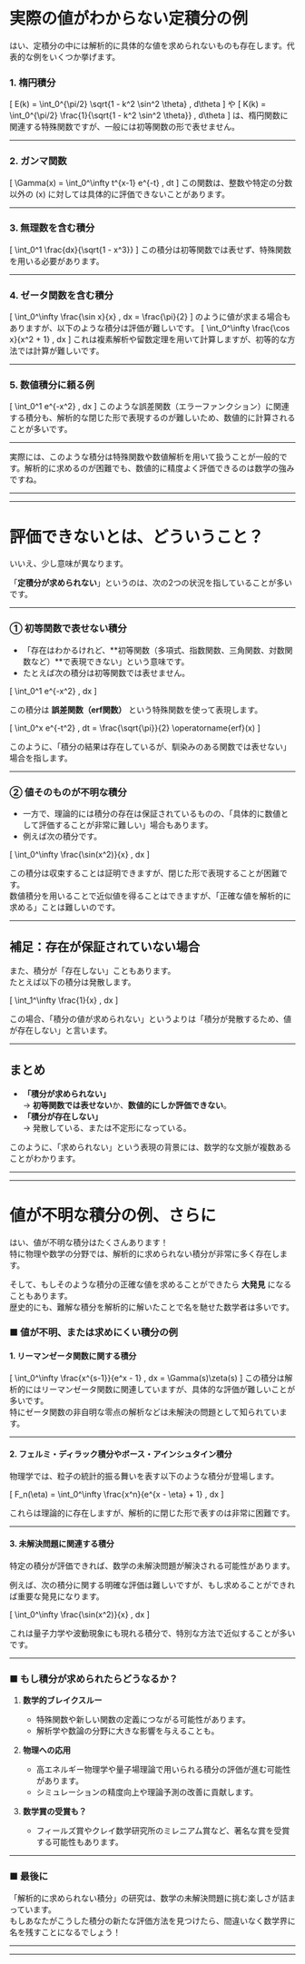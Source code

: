 # 実際の値がわからない定積分の例
はい、定積分の中には解析的に具体的な値を求められないものも存在します。代表的な例をいくつか挙げます。

### **1. 楕円積分**
\[
E(k) = \int_0^{\pi/2} \sqrt{1 - k^2 \sin^2 \theta} \, d\theta
\]
や
\[
K(k) = \int_0^{\pi/2} \frac{1}{\sqrt{1 - k^2 \sin^2 \theta}} \, d\theta
\]
は、楕円関数に関連する特殊関数ですが、一般には初等関数の形で表せません。

---

### **2. ガンマ関数**
\[
\Gamma(x) = \int_0^\infty t^{x-1} e^{-t} \, dt
\]
この関数は、整数や特定の分数以外の \(x\) に対しては具体的に評価できないことがあります。

---

### **3. 無理数を含む積分**
\[
\int_0^1 \frac{dx}{\sqrt{1 - x^3}}
\]
この積分は初等関数では表せず、特殊関数を用いる必要があります。

---

### **4. ゼータ関数を含む積分**
\[
\int_0^\infty \frac{\sin x}{x} \, dx = \frac{\pi}{2}
\]
のように値が求まる場合もありますが、以下のような積分は評価が難しいです。
\[
\int_0^\infty \frac{\cos x}{x^2 + 1} \, dx
\]
これは複素解析や留数定理を用いて計算しますが、初等的な方法では計算が難しいです。

---

### **5. 数値積分に頼る例**
\[
\int_0^1 e^{-x^2} \, dx
\]
このような誤差関数（エラーファンクション）に関連する積分も、解析的な閉じた形で表現するのが難しいため、数値的に計算されることが多いです。

---

実際には、このような積分は特殊関数や数値解析を用いて扱うことが一般的です。解析的に求めるのが困難でも、数値的に精度よく評価できるのは数学の強みですね。

---
---

# 評価できないとは、どういうこと？
いいえ、少し意味が異なります。

「**定積分が求められない**」というのは、次の2つの状況を指していることが多いです。

---

### **① 初等関数で表せない積分**
- 「存在はわかるけれど、**初等関数（多項式、指数関数、三角関数、対数関数など）**で表現できない」という意味です。  
- たとえば次の積分は初等関数では表せません。

\[
\int_0^1 e^{-x^2} \, dx
\]

この積分は **誤差関数（erf関数）** という特殊関数を使って表現します。

\[
\int_0^x e^{-t^2} \, dt = \frac{\sqrt{\pi}}{2} \operatorname{erf}(x)
\]

このように、「積分の結果は存在しているが、馴染みのある関数では表せない」場合を指します。

---

### **② 値そのものが不明な積分**
- 一方で、理論的には積分の存在は保証されているものの、「具体的に数値として評価することが非常に難しい」場合もあります。
- 例えば次の積分です。

\[
\int_0^\infty \frac{\sin(x^2)}{x} \, dx
\]

この積分は収束することは証明できますが、閉じた形で表現することが困難です。  
数値積分を用いることで近似値を得ることはできますが、「正確な値を解析的に求める」ことは難しいのです。

---

## **補足：存在が保証されていない場合**
また、積分が「存在しない」こともあります。  
たとえば以下の積分は発散します。

\[
\int_1^\infty \frac{1}{x} \, dx
\]

この場合、「積分の値が求められない」というよりは「積分が発散するため、値が存在しない」と言います。

---

## **まとめ**
- **「積分が求められない」**  
→ **初等関数では表せない**か、**数値的にしか評価できない**。  
- **「積分が存在しない」**  
→ 発散している、または不定形になっている。

このように、「求められない」という表現の背景には、数学的な文脈が複数あることがわかります。

---
---

# 値が不明な積分の例、さらに
はい、値が不明な積分はたくさんあります！  
特に物理や数学の分野では、解析的に求められない積分が非常に多く存在します。  

そして、もしそのような積分の正確な値を求めることができたら **大発見** になることもあります。  
歴史的にも、難解な積分を解析的に解いたことで名を馳せた数学者は多いです。  

### ■ **値が不明、または求めにくい積分の例**

#### **1. リーマンゼータ関数に関する積分**
\[
\int_0^\infty \frac{x^{s-1}}{e^x - 1} \, dx = \Gamma(s)\zeta(s)
\]
この積分は解析的にはリーマンゼータ関数に関連していますが、具体的な評価が難しいことが多いです。  
特にゼータ関数の非自明な零点の解析などは未解決の問題として知られています。

---

#### **2. フェルミ・ディラック積分やボース・アインシュタイン積分**
物理学では、粒子の統計的振る舞いを表す以下のような積分が登場します。

\[
F_n(\eta) = \int_0^\infty \frac{x^n}{e^{x - \eta} + 1} \, dx
\]

これらは理論的に存在しますが、解析的に閉じた形で表すのは非常に困難です。

---

#### **3. 未解決問題に関連する積分**
特定の積分が評価できれば、数学の未解決問題が解決される可能性があります。  

例えば、次の積分に関する明確な評価は難しいですが、もし求めることができれば重要な発見になります。

\[
\int_0^\infty \frac{\sin(x^2)}{x} \, dx
\]

これは量子力学や波動現象にも現れる積分で、特別な方法で近似することが多いです。

---

### ■ **もし積分が求められたらどうなるか？**

1. **数学的ブレイクスルー**  
    - 特殊関数や新しい関数の定義につながる可能性があります。  
    - 解析学や数論の分野に大きな影響を与えることも。

2. **物理への応用**  
    - 高エネルギー物理学や量子場理論で用いられる積分の評価が進む可能性があります。  
    - シミュレーションの精度向上や理論予測の改善に貢献します。

3. **数学賞の受賞も？**  
    - フィールズ賞やクレイ数学研究所のミレニアム賞など、著名な賞を受賞する可能性もあります。  

---

### ■ **最後に**
「解析的に求められない積分」の研究は、数学の未解決問題に挑む楽しさが詰まっています。  
もしあなたがこうした積分の新たな評価方法を見つけたら、間違いなく数学界に名を残すことになるでしょう！

---
---
